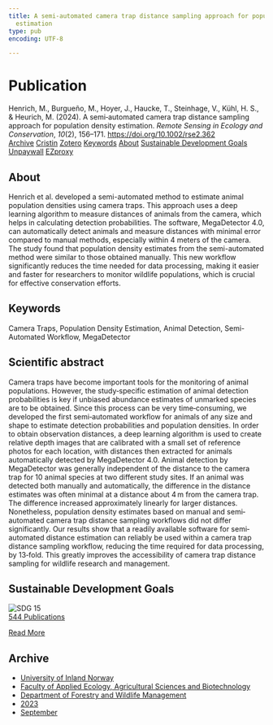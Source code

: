 ```yaml
---
title: A semi‐automated camera trap distance sampling approach for population density
  estimation
type: pub
encoding: UTF-8

---
```

<h1>Publication</h1>
<article id="csl-bib-container-9I32EAM4" class="csl-bib-container">
  <div class="csl-bib-body"> <div class="csl-entry">Henrich, M., Burgueño, M., Hoyer, J., Haucke, T., Steinhage, V., Kühl, H. S., &#38; Heurich, M. (2024). A semi‐automated camera trap distance sampling approach for population density estimation. <i>Remote Sensing in Ecology and Conservation</i>, <i>10</i>(2), 156–171. <a href="https://doi.org/10.1002/rse2.362">https://doi.org/10.1002/rse2.362</a></div> </div>
  <div class="csl-bib-buttons">
    <a href="#taxonomy-article-9I32EAM4" alt="archive" class="csl-bib-button">Archive</a>
    <a href="https://app.cristin.no/results/show.jsf?id=2174215" alt="Cristin" class="csl-bib-button">Cristin</a>
    <a href="http://zotero.org/groups/5881554/items/9I32EAM4" alt="Zotero" class="csl-bib-button">Zotero</a>
    <a href="#keywords-article-9I32EAM4" alt="keywords" class="csl-bib-button">Keywords</a>
    <a href="#about-article-9I32EAM4" alt="about_pub" class="csl-bib-button">About</a>
    <a href="#sdg-article-9I32EAM4" alt="sdg" class="csl-bib-button">Sustainable Development Goals</a>
    <a href="https://onlinelibrary.wiley.com/doi/pdfdirect/10.1002/rse2.362" alt="Unpaywall" class="csl-bib-button">Unpaywall</a>
    <a href="https://onlinelibrary.wiley.com/doi/pdfdirect/10.1002/rse2.362" alt="EZproxy" class="csl-bib-button">EZproxy</a>
  </div>
  <div id="csl-bib-meta-container-9I32EAM4"></div>
</article>
<div id="csl-bib-meta-9I32EAM4" class="csl-bib-meta">
  <article id="about-article-9I32EAM4" class="about_pub-article">
    <h1>About</h1>
    Henrich et al. developed a semi-automated method to estimate animal population densities using camera traps. This approach uses a deep learning algorithm to measure distances of animals from the camera, which helps in calculating detection probabilities. The software, MegaDetector 4.0, can automatically detect animals and measure distances with minimal error compared to manual methods, especially within 4 meters of the camera. The study found that population density estimates from the semi-automated method were similar to those obtained manually. This new workflow significantly reduces the time needed for data processing, making it easier and faster for researchers to monitor wildlife populations, which is crucial for effective conservation efforts.
  </article>
  <article id="keywords-article-9I32EAM4" class="keywords-article">
    <h1>Keywords</h1>
    Camera Traps, Population Density Estimation, Animal Detection, Semi-Automated Workflow, MegaDetector
  </article>
  <article id="abstract-article-9I32EAM4" class="abstract-article">
    <h1>Scientific abstract</h1>
    Camera traps have become important tools for the monitoring of animal populations. However, the study‐specific estimation of animal detection probabilities is key if unbiased abundance estimates of unmarked species are to be obtained. Since this process can be very time‐consuming, we developed the first semi‐automated workflow for animals of any size and shape to estimate detection probabilities and population densities. In order to obtain observation distances, a deep learning algorithm is used to create relative depth images that are calibrated with a small set of reference photos for each location, with distances then extracted for animals automatically detected by MegaDetector 4.0. Animal detection by MegaDetector was generally independent of the distance to the camera trap for 10 animal species at two different study sites. If an animal was detected both manually and automatically, the difference in the distance estimates was often minimal at a distance about 4 m from the camera trap. The difference increased approximately linearly for larger distances. Nonetheless, population density estimates based on manual and semi‐automated camera trap distance sampling workflows did not differ significantly. Our results show that a readily available software for semi‐automated distance estimation can reliably be used within a camera trap distance sampling workflow, reducing the time required for data processing, by 13‐fold. This greatly improves the accessibility of camera trap distance sampling for wildlife research and management.
  </article>
  <article id="sdg-article-9I32EAM4" class="sdg-article">
    <h1>Sustainable Development Goals</h1>
    <div class="sdg-container"><div id="sdg15" class="sdg">
        <img src="{{< params subfolder >}}images/sdg/sdg15_en.png" class="image" alt="SDG 15">
        <div class="sdg-overlay">
          <a href="{{< params subfolder >}}en/archive/?sdg=15#archive" class="sdg-publication-count"><span>544</span> Publications</a>
          <p><a href="https://sdgs.un.org/goals/goal15" class="sdg-read-more">Read More</a></p>
        </div>
      </div></div>
  </article>
  <article id="taxonomy-article-9I32EAM4" class="taxonomy-article">
    <h1>Archive</h1>
    <ul>
      <li><a href="{{< params subfolder >}}en/archive/?key=3DCRN523">University of Inland Norway</a></li>
      <li><a href="{{< params subfolder >}}en/archive/?key=T77LXH6D">Faculty of Applied Ecology, Agricultural Sciences and Biotechnology</a></li>
      <li><a href="{{< params subfolder >}}en/archive/?key=7TRARPE3">Department of Forestry and Wildlife Management</a></li>
      <li><a href="{{< params subfolder >}}en/archive/?key=WXLLSUEU">2023</a></li>
      <li><a href="{{< params subfolder >}}en/archive/?key=AGMKHRCB">September</a></li>
    </ul>
  </article>
</div>

